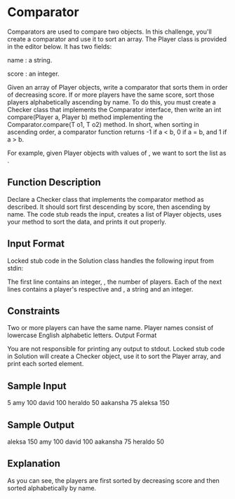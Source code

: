 # Comparator

Comparators are used to compare two objects. In this challenge, you'll create a comparator and use it to sort an array. The Player class is provided in the editor below. It has two fields:

name : a string.

score : an integer.

Given an array of Player objects, write a comparator that sorts them in order of decreasing score. If or more players have the same score, sort those players alphabetically ascending by name. To do this, you must create a Checker class that implements the Comparator interface, then write an int compare(Player a, Player b) method implementing the Comparator.compare(T o1, T o2) method. In short, when sorting in ascending order, a comparator function returns -1 if a < b, 0 if a = b, and 1 if a > b.

For example, given Player objects with values of , we want to sort the list as .

## Function Description

Declare a Checker class that implements the comparator method as described. It should sort first descending by score, then ascending by name. The code stub reads the input, creates a list of Player objects, uses your method to sort the data, and prints it out properly.

## Input Format

Locked stub code in the Solution class handles the following input from stdin:

The first line contains an integer, , the number of players.
Each of the next lines contains a player's respective and , a string and an integer.

## Constraints

Two or more players can have the same name.
Player names consist of lowercase English alphabetic letters.
Output Format

You are not responsible for printing any output to stdout. Locked stub code in Solution will create a Checker object, use it to sort the Player array, and print each sorted element.

## Sample Input

5
amy 100
david 100
heraldo 50
aakansha 75
aleksa 150

## Sample Output

aleksa 150
amy 100
david 100
aakansha 75
heraldo 50

## Explanation

As you can see, the players are first sorted by decreasing score and then sorted alphabetically by name.
